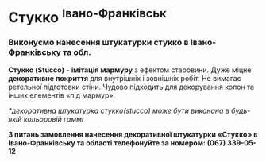 # Стукко <sup>Івано-Франківськ</sup>

### Виконуємо нанесення штукатурки стукко в Івано-Франківську та обл.

**Стукко (Stucco)** - **імітація мармуру** з ефектом старовини. Дуже міцне **декоративне покриття** для
внутрішніх і зовнішніх робіт. Не вимагає ретельної підготовки стіни.
Чудово підходить для декорування колон та інших елементів «під мармур».

_*декоративна штукатурка стукко(stucco) може бути виконана в будь-якій кольоровій гаммі_

**З питань замовлення нанесення декоративної штукатурки «Стукко» в Івано-Франківську та області телефонуйте за номером: (067) 339-05-12**